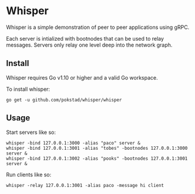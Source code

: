 # Whisper

Whisper is a simple demonstration of peer to peer applications using gRPC.

Each server is intialized with bootnodes that can be used to relay messages. Servers only relay one level deep into the network graph.

## Install

Whisper requires Go v1.10 or higher and a valid Go workspace.

To install whisper:

`go get -u github.com/pokstad/whisper/whisper`

## Usage

Start servers like so:

```
whisper -bind 127.0.0.1:3000 -alias "paco" server &
whisper -bind 127.0.0.1:3001 -alias "tobes" -bootnodes 127.0.0.1:3000 server &
whisper -bind 127.0.0.1:3002 -alias "pooks" -bootnodes 127.0.0.1:3001 server &

```

Run clients like so:

`whisper -relay 127.0.0.1:3001 -alias paco -message hi client`
